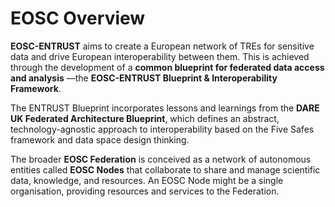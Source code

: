 # EOSC Overview

**EOSC-ENTRUST** aims to create a European network of TREs for sensitive data and drive European interoperability between them. This is achieved through the development of a **common blueprint for federated data access and analysis** —the **EOSC-ENTRUST Blueprint & Interoperability Framework**.

The ENTRUST Blueprint incorporates lessons and learnings from the **DARE UK Federated Architecture Blueprint**, which defines an abstract, technology-agnostic approach to interoperability based on the Five Safes framework and data space design thinking.

The broader **EOSC Federation** is conceived as a network of autonomous entities called **EOSC Nodes** that collaborate to share and manage scientific data, knowledge, and resources. An EOSC Node might be a single organisation, providing resources and services to the Federation.

